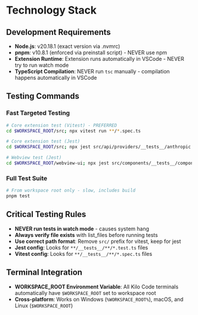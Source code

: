 # Technology Stack

## Development Requirements

- **Node.js**: v20.18.1 (exact version via .nvmrc)
- **pnpm**: v10.8.1 (enforced via preinstall script) - NEVER use npm
- **Extension Runtime**: Extension runs automatically in VSCode - NEVER try to run watch mode
- **TypeScript Compilation**: NEVER run `tsc` manually - compilation happens automatically in VSCode

## Testing Commands

### Fast Targeted Testing

```bash
# Core extension test (Vitest) - PREFERRED
cd $WORKSPACE_ROOT/src; npx vitest run **/*.spec.ts

# Core extension test (Jest)
cd $WORKSPACE_ROOT/src; npx jest src/api/providers/__tests__/anthropic.test.ts

# Webview test (Jest)
cd $WORKSPACE_ROOT/webview-ui; npx jest src/components/__tests__/component.test.tsx
```

### Full Test Suite

```bash
# From workspace root only - slow, includes build
pnpm test
```

## Critical Testing Rules

- **NEVER run tests in watch mode** - causes system hang
- **Always verify file exists** with list_files before running tests
- **Use correct path format**: Remove `src/` prefix for vitest, keep for jest
- **Jest config**: Looks for `**/__tests__/**/*.test.ts` files
- **Vitest config**: Looks for `**/__tests__/**/*.spec.ts` files

## Terminal Integration

- **WORKSPACE_ROOT Environment Variable**: All Kilo Code terminals automatically have `$WORKSPACE_ROOT` set to workspace root
- **Cross-platform**: Works on Windows (`%WORKSPACE_ROOT%`), macOS, and Linux (`$WORKSPACE_ROOT`)
